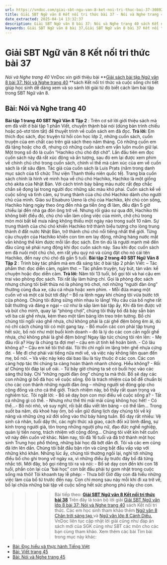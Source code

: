 ```yaml
---
url: https://vndoc.com/giai-sbt-ngu-van-8-ket-noi-tri-thuc-bai-37-308924
title: Giải SBT Ngữ văn 8 Kết nối tri thức bài 37 - Nói và Nghe trang 40 - VnDoc.com
date_extracted: 2025-04-14 13:32:37
description: Giải SBT Ngữ văn 8 bài 37: Nói và Nghe trang 40 sách Kết nối tri thức có đáp án chi tiết cho các bạn cùng tham khảo.
keywords: Giải SBT Ngữ văn 8 bài 37,Giải SBT Ngữ văn 8 bài 37 Kết nối tri thức,Giải sách bài tập Ngữ văn KNTT lớp 8,Ngữ văn lớp 8 Kết nối tri thức,giải bài tập ngữ văn lớp 8,bài Nói và Nghe trang 40,giải SBT ngữ văn 8 KNTT trang 40
---
```


# Giải SBT Ngữ văn 8 Kết nối tri thức bài 37
 _Nói và Nghe trang 40_
VnDoc xin giới thiệu bài **[Giải sách bài tập Ngữ văn 8 bài 37: Nói và Nghe trang 40](<https://vndoc.com/giai-sbt-ngu-van-8-ket-noi-tri-thuc-bai-37-308924>) **sách Kết nối tri thức và cuộc sống chi tiết giúp học sinh dễ dàng xem và so sánh lời giải từ đó biết cách làm bài tập trong SBT Ngữ văn 8.
## **Bài: Nói và Nghe trang 40**
**Bài tập 1 trang 40 SBT Ngữ Văn 8 Tập 2** : Trên cơ sở lời giới thiệu sách mà em đã viết ở bài tập 1 phần Viết, chuyển thành bài nói \(dùng bản trình chiếu hoặc pô-xtơ tóm tắt\) để thuyết trình về cuốn sách em đã đọc.
**Trả lời:**
Em thích đọc sách, đọc truyện từ hồi còn học lớp 2, những cuốn sách, cuốn truyện của em chất cao trên giá sách theo năm tháng. Có những cuốn em đã tặng hoặc cho đi, nhưng có những cuốn sách em vẫn luôn muốn giữ lại. Một trong số đó là cuốn "Hachiko chú chó đợi chờ".
Lần đầu tiên em đọc cuốn sách này đã rất xúc động và ấn tượng, sau đó em lại được xem phim về chính chú chó trong cuốn sách, chính vì thế mà cảm xúc của em về cuốn sách là rất sâu đậm. Tác giả của cuốn sách là Luis Prats \(nằm trong danh mục sách của tổ chức Thư viện Thanh thiếu niên quốc tế\). Trang bìa cuốn sách chính là hình vẽ minh họa về chú chó Hachiko, Hachiko là một giống chó akita của Nhật Bản. Với cách trình bày bằng màu nước rất đẹp chắc chắn sẽ đọng lại trong người đọc những sắc màu khó phai. Cuốn sách kể về cuộc sống và tình cảm, sự trung thành của chú chó Hachiko dành cho người chủ của mình. Giáo sư Eisaburo Ueno là chủ của Hachiko, khi chủ còn sống, Hachiko hàng ngày theo ông đến nhà ga tiễn ông đi làm, đều đặn 5 giờ chiều lại đến nhà ga đón ông trở về. Nhưng rồi giáo sư qua đời, Hachiko thì không biết điều đó, chú chó vẫn làm công việc của mình, chờ chủ trong mòn mỏi bất kể mưa nắng không thiếu một ngày nào trong suốt 10 năm. Sự trung thành của chú chó khiến Hachiko trở thành biểu tượng cho lòng trung thành ở đất nước Nhật Bản, trở thành chú chó nổi tiếng nhất thế giới. Từng câu chuyện của Hachiko khiến con tim em lay động, những hàng nước mắt vẫn không thể kìm được mỗi lần đọc sách.
Em tin dù là người mạnh mẽ đến đâu cũng sẽ phải rung động khi đọc cuốn sách này. Sau khi đọc cuốn sách em đã nuôi một chú chó, em rất yêu quý nó và cũng đặt cho nó cái tên Hachiko, đến nay chú chó đã gần 5 tuổi.
**Bài tập 2 trang 40 SBT Ngữ Văn 8 Tập 2** : Trình bày tác phẩm mà em đã sáng tác ở bài tập 2 phần Viết:
– Tác phẩm thơ: đọc diễn cảm, ngâm thơ.
– Tác phẩm truyện, tuỳ bút, tản văn: kể chuyện hoặc đọc diễn cảm.
**Trả lời:**
Năm tôi 13 tuổi, bố gọi tôi và hai cậu em trai vào phòng đọc sách. Tôi rất lấy làm hứng chí. Gọi là phòng đọc sách nhưng chúng tôi biết thừa nó là phòng trò chơi, nơi những “người đàn ông” thường cùng đua xe, câu cá nhựa hoặc xem phim.
\- Mỗi đứa mang một cuốn vở và một cái bút tới đây\! – Bố ra lệnh ngay khi chúng tôi vừa bước tới cửa phòng.
Chúng tôi đứng sững nhìn nhau lo lắng\! Yêu cầu của bố nghe rất bất thường và đáng e ngại – cứ như là sắp làm bài tập ấy.
Khi đã tìm được vở và bút cho mình, quay lại “phòng chơi”, chúng tôi thấy bố đã bày sẵn bàn với ba cái ghế nhựa, kèm theo một tấm bảng lớn treo trên tường. Bố chỉ chúng tôi ngồi vào ghế nhựa, chứ không phải là cái ghế đệm bông êm ái, dù nó chỉ cách chúng tôi có một gang tay.
\- Bố muốn các con phải tập trung hết sức, bố nói như một buổi kinh doanh – đó là lý do các con cần ngồi ghế nhựa, chứ không phải là ghế đệm bông\!
Ngay lập tức chúng tôi rên lên:
\- Mẹ đâu rồi ạ? Hay là chúng ta đợi mẹ\! – cậu em út tính kế hoãn binh.
\- Có lâu không ạ? – Cậu em kế tôi thở dài.
Tôi thì chỉ ngồi im lặng trên ghế nhựa cứng đơ.
\- Mẹ đi chợ phải vài tiếng nữa mới về, và việc này không liên quan đến mẹ, bố nói. – Và việc này kéo dài bao lâu là tùy thuộc ở các con. Các con càng hợp tác thì chúng ta càng hoàn thành nhanh chóng. Hiểu không?
\- Rồi ạ\! Chúng tôi đáp lại uể oải.
\- Từ bây giờ chúng ta sẽ có buổi học vào các sáng thứ bảy. Chỉ “những người đàn ông” chúng ta mà thôi. Bố sẽ dạy các con những gì bố đã học về cuộc sống. Đó là trách nhiệm của bố để chuẩn bị cho các con thành những người đàn ông – những người sẽ đóng góp cho cộng đồng và cho cả thế giới. Trách nhiệm này, bố thấy rất quan trọng và nghiêm túc.
Tôi ngắt lời:
\- Bố sẽ dạy bọn con mọi điều về cuộc sống ạ?
\- Tất cả những gì có thể.
\- Nhưng như thế thì mãi mãi cũng không học hết\!
\- Có thể…- Bố nói nhỏ, vẻ suy nghĩ, rồi bắt đầu viết lên bảng – có thể lắm…
Trong suốt ba năm, dù khoẻ hay ốm, bố vẫn giữ đúng lịch dạy chúng tôi về kỹ năng và những ứng xử đời sống vào thứ bảy hàng tuần. Bố dạy rất nhiều: Vệ sinh cá nhân, tuổi dậy thì, các nghi thức xã giao, cách đối xử bình đẳng, sự kính trọng người già, tôn trọng những người phụ nữ, đạo đức nghề nghiệp, quản lý tiền nong, trách nhiệm với cộng đồng… Chúng tôi viết kín hết cuốn vở này đến cuốn vở khác.
Năm nay, tôi đã 16 tuổi và đã trở thành một học sinh Trung học phổ thông, những bài học đã bớt dần đi. Tôi và các em cũng đã lớn lên dần. Chúng tôi bắt đầu bận rộn và cũng bắt đầu vấp váp với những khó khăn. Những lúc ấy, chúng tôi thường ngồi lại, nghĩ tới những điều bố cho ghi trong vở ngày xa, vì những điều ấy trước đây bố đã từng nhắc tới.
Mới đây, bố gọi riêng tôi ra và nói:
\- Bố sẽ dạy con đến khi con 18 tuổi, phần còn lại của “bài học” con bắt đầu phải tự gom nhặt trong cuộc sống mà thôi\!
Tôi khoanh tay lễ phép:
\- Thưa bố\! Giờ đây con đã hiểu những việc làm của bố từ trước đến nay. Con chỉ mong sau này mỗi khi đi xa trở về, bố lại chữa những bài tập về cuộc sống hết sức phong phú này cho con.
>>>> Bài tiếp theo: **[Giải SBT Ngữ văn 8 Kết nối tri thức bài 38](<https://vndoc.com/giai-sbt-ngu-van-8-ket-noi-tri-thuc-bai-38-308929>)**
Trên đây là toàn bộ lời giải [Giải SBT Ngữ văn lớp 8 bài 37: Nói và Nghe trang 40](<https://vndoc.com/giai-sbt-ngu-van-8-ket-noi-tri-thuc-bai-37-308924>) sách Kết nối tri thức. Các em học sinh tham khảo thêm [Ngữ văn 8 Chân trời sáng tạo ](<https://vndoc.com/ngu-van-8-chan-troi-sang-tao>)và [Ngữ văn lớp 8 Cánh Diều.](<https://vndoc.com/ngu-van-8-canh-dieu>) VnDoc liên tục cập nhật lời giải cũng như đáp án sách mới của SGK cũng như SBT các môn cho các bạn cùng tham khảo.
Xem thêm các bài Tìm bài trong mục này khác:
  * [Bài: Đọc hiểu và thực hành Tiếng Việt](</giai-sbt-ngu-van-8-ket-noi-tri-thuc-bai-38-308929>)
  * [Bài: Viết trang 45](</giai-sbt-ngu-van-8-ket-noi-tri-thuc-bai-39-308930>)
  * [Bài: Nói và Nghe trang 45](</giai-sbt-ngu-van-8-ket-noi-tri-thuc-bai-40-308932>)


